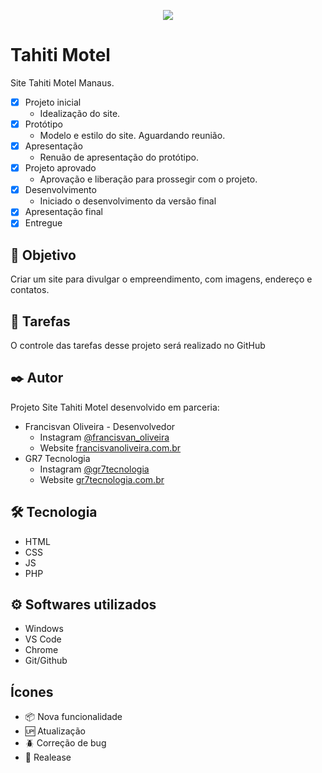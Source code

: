 <p align="center">
<img src="https://img.shields.io/badge/STATUS-FINALIZADO-green"/>
</p>

# Tahiti Motel

Site Tahiti Motel Manaus.

- [x] Projeto inicial
    - Idealização do site.
- [x] Protótipo
    - Modelo e estilo do site. Aguardando reunião.
- [x] Apresentação
    - Renuão de apresentação do protótipo.
- [x] Projeto aprovado
    - Aprovação e liberação para prossegir com o projeto.
- [x] Desenvolvimento
    - Iniciado o desenvolvimento da versão final
- [x] Apresentação final
- [x] Entregue

## 🚀 Objetivo

Criar um site para divulgar o empreendimento, com imagens, endereço e contatos. 

## :open_book: Tarefas

O controle das tarefas desse projeto será realizado no GitHub

## ✒️ Autor

Projeto Site Tahiti Motel desenvolvido em parceria:

* Francisvan Oliveira - Desenvolvedor
    - Instagram <a href="https://www.instagram.com/francisvan_oliveira/" target="_blank">@francisvan_oliveira</a>
    - Website <a href="https://francisvanoliveira.com.br/" target="_blank">francisvanoliveira.com.br</a>
* GR7 Tecnologia
    - Instagram <a href="https://www.instagram.com/gr7tecnologia/" target="_blank">@gr7tecnologia</a>
    - Website <a href="https://www.gr7tecnologia.com.br/" target="_blank">gr7tecnologia.com.br</a>

## 🛠️ Tecnologia

* HTML
* CSS
* JS
* PHP

## ⚙️ Softwares utilizados

* Windows
* VS Code
* Chrome
* Git/Github

## Ícones

- :package: Nova funcionalidade
- :up: Atualização
- :beetle: Correção de bug
- :checkered_flag: Realease
